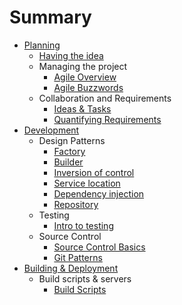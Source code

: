 # Summary

* [Planning](planning/readme.md)
    * [Having the idea](planning/having-the-idea.md)
    * Managing the project
        * [Agile Overview](planning/agile/whimsical-agile.md)
        * [Agile Buzzwords](planning/agile/agile-buzzwords.md)
    * Collaboration and Requirements
        * [Ideas & Tasks](planning/requirements/ideas-and-tasks.md) 
        * [Quantifying Requirements](planning/requirements/writing-requirements.md) 
* [Development](development/readme.md)
	* Design Patterns
		* [Factory](development/creational-patterns/factory.md)
		* [Builder](development/creational-patterns/builder.md)
		* [Inversion of control](development/dependency-patterns/inversion-of-control.md)
		* [Service location](development/dependency-patterns/service-location.md)
		* [Dependency injection](development/dependency-patterns/dependency-injection.md)
		* [Repository](development/data-patterns/repository.md)
	* Testing
	    * [Intro to testing](development/testing/intro-to-testing.md)
    * Source Control
        * [Source Control Basics](development/source-control/basic-source-control.md)
        * [Git Patterns](development/source-control/source-control-patterns.md)
* [Building & Deployment](building/readme.md)
    * Build scripts & servers
        * [Build Scripts](building/build-scripts.md) 